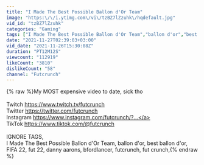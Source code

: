```yaml
---
title: "I Made The Best Possible Ballon d'Or Team"
image: "https:\/\/i.ytimg.com\/vi\/tzBZ7lZzuhk\/hqdefault.jpg"
vid_id: "tzBZ7lZzuhk"
categories: "Gaming"
tags: ["I Made The Best Possible Ballon d'Or Team","ballon d'or","best ballon d'or"]
date: "2021-11-27T02:39:03+03:00"
vid_date: "2021-11-26T15:30:08Z"
duration: "PT12M12S"
viewcount: "112919"
likeCount: "3810"
dislikeCount: "58"
channel: "Futcrunch"
---
```

{% raw %}My MOST expensive video to date, sick tho<br /><br />Twitch <a rel="nofollow" target="blank" href="https://www.twitch.tv/futcrunch">https://www.twitch.tv/futcrunch</a><br />Twitter <a rel="nofollow" target="blank" href="https://twitter.com/futcrunch">https://twitter.com/futcrunch</a><br />Instagram <a rel="nofollow" target="blank" href="https://www.instagram.com/futcrunch/?...">https://www.instagram.com/futcrunch/?...</a><br />TikTok <a rel="nofollow" target="blank" href="https://www.tiktok.com/@futcrunch">https://www.tiktok.com/@futcrunch</a><br /><br />IGNORE TAGS, <br />I Made The Best Possible Ballon d'Or Team, ballon d'or, best ballon d'or, FIFA 22, fut 22, danny aarons, bfordlancer, futcrunch, fut crunch,{% endraw %}
